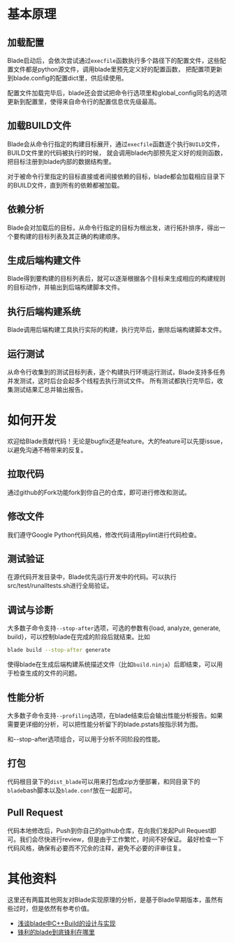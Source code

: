 # 基本原理

## 加载配置
Blade启动后，会依次尝试通过`execfile`函数执行多个路径下的配置文件，这些配置文件都是python源文件，调用blade里预先定义好的配置函数，
把配置项更新到blade.config的配置dict里，供后续使用。

配置文件加载完毕后，blade还会尝试把命令行选项里和global_config同名的选项更新到配置里，使得来自命令行的配置信息优先级最高。

## 加载BUILD文件
Blade会从命令行指定的构建目标展开，通过`execfile`函数逐个执行`BUILD`文件，BUILD文件里的代码被执行的时候，
就会调用blade内部预先定义好的规则函数，把目标注册到blade内部的数据结构里。

对于被命令行里指定的目标直接或者间接依赖的目标，blade都会加载相应目录下的BUILD文件，直到所有的依赖都被加载。

## 依赖分析
Blade会对加载后的目标，从命令行指定的目标为根出发，进行拓扑排序，得出一个要构建的目标列表及其正确的构建顺序。

## 生成后端构建文件
Blade得到要构建的目标列表后，就可以逐渐根据各个目标来生成相应的构建规则的目标动作，并输出到后端构建脚本文件。

## 执行后端构建系统
Blade调用后端构建工具执行实际的构建，执行完毕后，删除后端构建脚本文件。

## 运行测试
从命令行收集到的测试目标列表，逐个构建执行环境运行测试，Blade支持多任务并发测试，这时后台会起多个线程去执行测试文件。
所有测试都执行完毕后，收集测试结果汇总并输出报告。

# 如何开发
欢迎给Blade贡献代码！无论是bugfix还是feature。大的feature可以先提issue，以避免沟通不畅带来的反复。

## 拉取代码
通过github的Fork功能fork到你自己的仓库，即可进行修改和测试。

## 修改文件
我们遵守Google Python代码风格，修改代码请用pylint进行代码检查。

## 测试验证
在源代码开发目录中，Blade优先运行开发中的代码。可以执行src/test/runalltests.sh进行全局验证。

## 调试与诊断

大多数子命令支持`--stop-after`选项，可选的参数有{load, analyze, generate, build}，可以控制blade在完成的阶段后就结束。比如
```bash
blade build --stop-after generate
```
使得blade在生成后端构建系统描述文件（比如`build.ninja`）后即结束，可以用于检查生成的文件的问题。

## 性能分析
大多数子命令支持`--profiling`选项，在blade结束后会输出性能分析报告。如果需要更详细的分析，可以把性能分析留下的blade.pstats按指示转为图。

和--stop-after选项组合，可以用于分析不同阶段的性能。

## 打包
代码根目录下的`dist_blade`可以用来打包成zip方便部署，和同目录下的`blade`bash脚本以及`blade.conf`放在一起即可。

## Pull Request
代码本地修改后，Push到你自己的github仓库，在向我们发起Pull Request即可。我们会尽快进行review，但是由于工作繁忙，时间不好保证。
最好检查一下代码风格，确保有必要而不冗余的注释，避免不必要的评审往复。

# 其他资料
这里还有两篇其他网友对Blade实现原理的分析，是基于Blade早期版本，虽然有些过时，但是依然有参考价值。
* [浅谈blade中C++Build的设计与实现](https://tsgsz.github.io/2013/11/01/2013-11-01-thinking-in-design-of-blade-cpp-build/)
* [锋利的blade到底锋利在哪里](http://blog.sina.com.cn/s/blog_4af176450101bg69.html)
